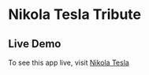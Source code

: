 # Nikola Tesla Tribute 

## Live Demo

To see this app live, visit [Nikola Tesla](https://niktesla.netlify.app/)
